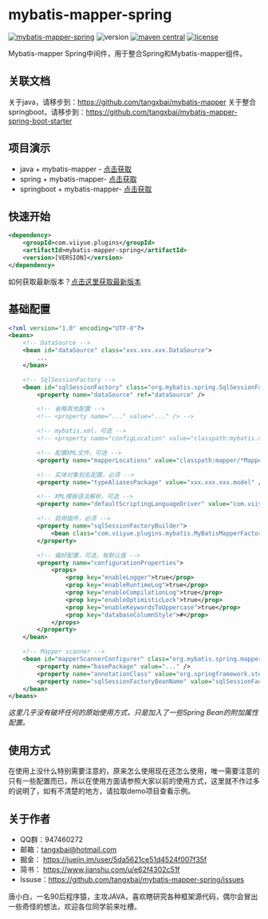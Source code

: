 # mybatis-mapper-spring
[![mybatis-mapper-spring](https://img.shields.io/badge/plugin-mybatis--mapper--spring-green)](https://github.com/tangxbai/mybatis-mappe-spring) ![version](https://img.shields.io/badge/release-1.2.0-blue) [![maven central](https://img.shields.io/badge/maven%20central-1.2.0-brightgreen)](https://maven-badges.herokuapp.com/maven-central/org.mybatis/mybatis) [![license](https://img.shields.io/badge/license-Apache%202.0-blue)](http://www.apache.org/licenses/LICENSE-2.0.html)

Mybatis-mapper Spring中间件，用于整合Spring和Mybatis-mapper组件。



## 关联文档

关于java，请移步到：https://github.com/tangxbai/mybatis-mapper
关于整合springboot，请移步到：https://github.com/tangxbai/mybatis-mapper-spring-boot-starter



## 项目演示

- java + mybatis-mapper - [点击获取]( https://github.com/tangxbai/mybatis-mapper-demo)
- spring + mybatis-mapper- [点击获取]( https://github.com/tangxbai/mybatis-mapper-spring-demo)
- springboot + mybatis-mapper- [点击获取]( https://github.com/tangxbai/mybatis-mapper-spring-boot-starter-demo)



## 快速开始

```xml
<dependency>
	<groupId>com.viiyue.plugins</groupId>
	<artifactId>mybatis-mapper-spring</artifactId>
	<version>[VERSION]</version>
</dependency>
```

如何获取最新版本？[点击这里获取最新版本](https://search.maven.org/search?q=g:com.viiyue.plugins%20AND%20a:mybatis-mapper-spring&core=gav)



## 基础配置

```xml
<?xml version="1.0" encoding="UTF-8"?>
<beans>
    <!-- DataSource -->
    <bean id="dataSource" class="xxx.xxx.xxx.DataSource">
        ...
    </bean>

    <!-- SqlSessionFactory -->
    <bean id="sqlSessionFactory" class="org.mybatis.spring.SqlSessionFactoryBean">
        <property name="dataSource" ref="dataSource" />

        <!-- 省略其他配置 -->
        <!-- <property name="..." value="..." /> -->

        <!-- mybatis.xml，可选 -->
        <!-- <property name="configLocation" value="classpath:mybatis.xml" /> -->

        <!-- 配置XML文件，可选 -->
        <property name="mapperLocations" value="classpath:mapper/*Mapper.xml" />

        <!-- 实体对象别名配置，必须 -->
        <property name="typeAliasesPackage" value="xxx.xxx.xxx.model" />

        <!-- XML模板语法解析，可选 -->
        <property name="defaultScriptingLanguageDriver" value="com.viiyue.plugins.mybatis.MyBatisMapperLanguageDriver"/>

        <!-- 启用插件，必须 -->
        <property name="sqlSessionFactoryBuilder">
            <bean class="com.viiyue.plugins.mybatis.MyBatisMapperFactoryBuilder" />
        </property>

        <!-- 偏好配置，可选，有默认值 -->
        <property name="configurationProperties">
            <props>
                <prop key="enableLogger">true</prop>
                <prop key="enableRuntimeLog">true</prop>
                <prop key="enableCompilationLog">true</prop>
                <prop key="enableOptimisticLock">true</prop>
                <prop key="enableKeywordsToUppercase">true</prop>
                <prop key="databaseColumnStyle">#</prop>
            </props>
        </property>
    </bean>

    <!-- Mapper scanner -->
    <bean id="mapperScannerConfigurer" class="org.mybatis.spring.mapper.MapperScannerConfigurer">
        <property name="basePackage" value="..." />
        <property name="annotationClass" value="org.springframework.stereotype.Repository" />
        <property name="sqlSessionFactoryBeanName" value="sqlSessionFactory" />
    </bean>
</beans>
```

*这里几乎没有破坏任何的原始使用方式，只是加入了一些Spring Bean的附加属性配置。*



## 使用方式

在使用上没什么特别需要注意的，原来怎么使用现在还怎么使用，唯一需要注意的只有一些配置而已，所以在使用方面请参照大家以前的使用方式，这里就不作过多的说明了，如有不清楚的地方，请拉取demo项目查看示例。



## 关于作者

- QQ群：947460272
- 邮箱：tangxbai@hotmail.com
- 掘金： https://juejin.im/user/5da5621ce51d4524f007f35f
- 简书： https://www.jianshu.com/u/e62f4302c51f
- Issuse：https://github.com/tangxbai/mybatis-mapper-spring/issues

唐小白，一名90后程序猿，主攻JAVA，喜欢瞎研究各种框架源代码，偶尔会冒出一些奇怪的想法，欢迎各位同学前来吐槽。 